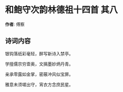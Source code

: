 # 和鲍守次韵林德祖十四首  其八

**作者**: 傅察

## 诗词内容

银钩落纸彩毫轻，醉写新诗入禁亭。

学擅儒宗穷壸奥，文摛墨妙炳丹青。

亲承零露如金掌，密蔽冲风似宝屏。

雅意未须嗟出守，宵衣方念庶民星。

